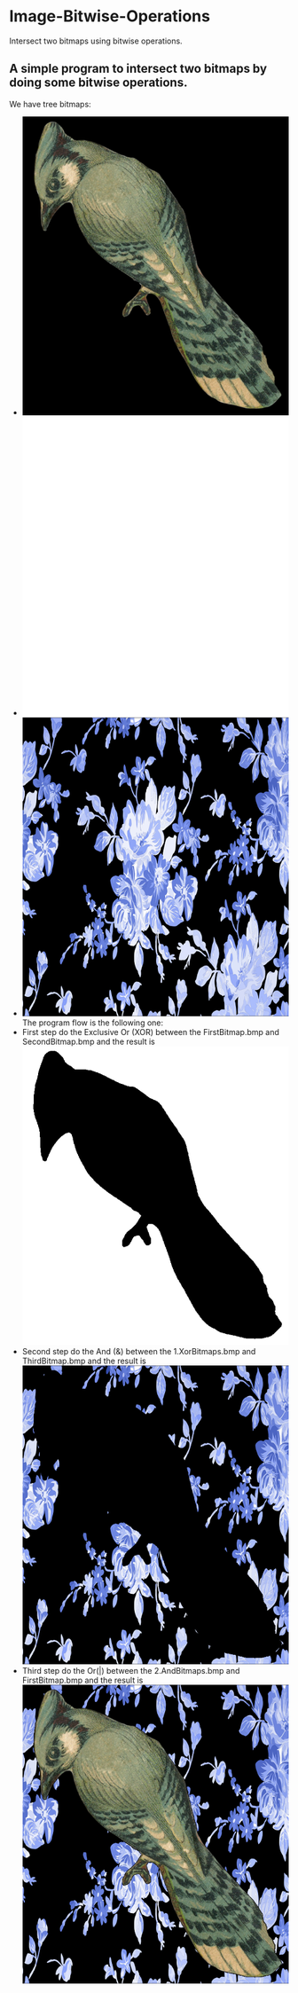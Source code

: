 # Image-Bitwise-Operations
Intersect two bitmaps using bitwise operations.

## A simple program to intersect two bitmaps by doing some bitwise operations.
We have tree bitmaps:
- ![FirstBitmap.bmp](https://raw.githubusercontent.com/MateiEduardPetrisor/Image-Bitwise-Operations/master/Image%20Bitwise%20Operations/FirstBitmap.bmp "FirstBitmap.bmp")
- ![SecondBitmap.bmp](https://raw.githubusercontent.com/MateiEduardPetrisor/Image-Bitwise-Operations/master/Image%20Bitwise%20Operations/SecondBitmap.bmp "SecondBitmap.bmp")
- ![ThirdBitmap.bmp](https://raw.githubusercontent.com/MateiEduardPetrisor/Image-Bitwise-Operations/master/Image%20Bitwise%20Operations/ThirdBitmap.bmp "ThirdBitmap.bmp")
The program flow is the following one:
- First step do the Exclusive Or (XOR) between the FirstBitmap.bmp and SecondBitmap.bmp and the result is ![1.XorBitmaps.bmp](https://raw.githubusercontent.com/MateiEduardPetrisor/Image-Bitwise-Operations/master/Image%20Bitwise%20Operations/1.XorBitmaps.bmp "1.XorBitmaps.bmp")
- Second step do the And (&) between the 1.XorBitmaps.bmp and ThirdBitmap.bmp and the result is ![2.AndBitmaps.bmp](https://raw.githubusercontent.com/MateiEduardPetrisor/Image-Bitwise-Operations/master/Image%20Bitwise%20Operations/2.AndBitmaps.bmp "2.AndBitmaps.bmp")
- Third step do the Or(|) between the 2.AndBitmaps.bmp and FirstBitmap.bmp and the result is ![3.OrBitmaps.bmp](https://raw.githubusercontent.com/MateiEduardPetrisor/Image-Bitwise-Operations/master/Image%20Bitwise%20Operations/3.OrBitmaps.bmp "3.OrBitmaps.bmp")
